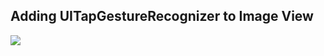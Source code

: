 ## Adding UITapGestureRecognizer to Image View
![](https://media.giphy.com/media/13wyG0PrgC7aLe/giphy.gif)
